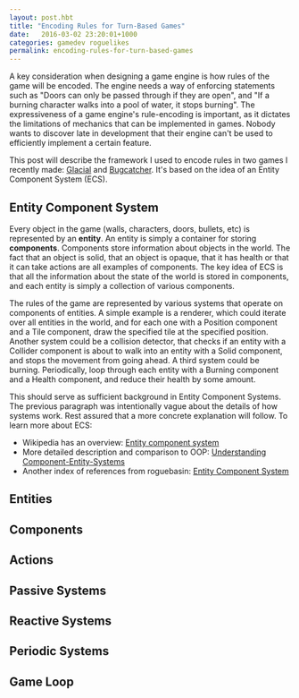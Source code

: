 ```yaml
---
layout: post.hbt
title: "Encoding Rules for Turn-Based Games"
date:   2016-03-02 23:20:01+1000
categories: gamedev roguelikes
permalink: encoding-rules-for-turn-based-games
---
```


A key consideration when designing a game engine is how rules of the game will
be encoded. The engine needs a way of enforcing statements such as "Doors can
only be passed through if they are open", and "If a burning character walks into
a pool of water, it stops burning". The expressiveness of a game engine's
rule-encoding is important, as it dictates the limitations of mechanics that can
be implemented in games. Nobody wants to discover late in development that their
engine can't be used to efficiently implement a certain feature.

This post will describe the framework I used to encode rules in two games I
recently made: [Glacial](/glacial) and [Bugcatcher](/bugcatcher). It's based on
the idea of an Entity Component System (ECS).

## Entity Component System
Every object in the game (walls,
characters, doors, bullets, etc) is represented by an **entity**. An
entity is simply a container for storing **components**. Components store
information about objects in the world. The fact that an object is solid, that
an object is opaque, that it has health or that it can take actions are all
examples of components. The key idea of ECS is that all the information about
the state of the world is stored in components, and each entity is simply a
collection of various components.

The rules of the game are represented by various systems that operate on
components of entities. A simple example is a renderer, which could iterate over
all entities in the world, and for each one with a Position component and a Tile
component, draw the specified tile at the specified position. Another system
could be a collision detector, that checks if an entity with a Collider
component is about to walk into an entity with a Solid component, and stops the
movement from going ahead. A third system could be burning. Periodically, loop
through each entity with a Burning component and a Health component, and reduce
their health by some amount.

This should serve as sufficient background in Entity Component Systems. The
previous paragraph was intentionally vague about the details of how systems
work. Rest assured that a more concrete explanation will follow. To learn more
about ECS:
- Wikipedia has an overview: [Entity component system](https://en.wikipedia.org/wiki/Entity_component_system)
- More detailed description and comparison to OOP:
[Understanding
Component-Entity-Systems](http://www.gamedev.net/page/resources/_/technical/game-programming/understanding-component-entity-systems-r3013)
- Another index of references from roguebasin:
[Entity Component System](http://www.roguebasin.com/index.php?title=Entity_Component_System)

## Entities
## Components
## Actions
## Passive Systems
## Reactive Systems
## Periodic Systems
## Game Loop
